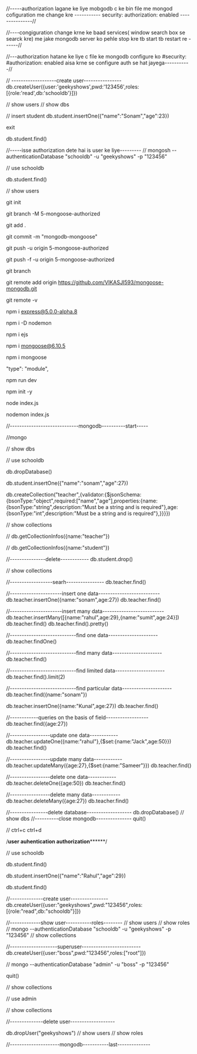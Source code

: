 //-----authorization lagane ke liye mobgodb c ke bin file me mongod cofiguration me change kre -----------
security:
    authorization: enabled
---------------//

//----congiguration change krne ke baad services( window search box se searck kre) me jake mongodb server ko 
pehle stop kre 
tb start 
tb restart re
------//

//---authorization hatane ke liye c file ke mongodb configure ko
#security:
    #authorization: enabled
    aisa krne se configure auth se hat jayega-----------//

    
// -------------------create user----------------
db.createUser({user:'geekyshows',pwd:'123456',roles:[{role:'read',db:'schooldb'}]})

// show users
// show dbs

// insert student
db.student.insertOne({"name":"Sonam","age":23})

exit

db.student.find()

//-----isse authorization dete hai is user ke liye---------
// mongosh --authenticationDatabase "schooldb" -u "geekyshows" -p "123456"

// use schooldb

db.student.find()

// show users




git init

git branch -M 5-mongoose-authorized

git add .

git commit -m "mongodb-mongoose"

git push -u origin 5-mongoose-authorized

git push -f -u origin 5-mongoose-authorized

git branch

git remote add origin https://github.com/VIKASJI593/mongoose-mongodb.git

git remote -v



npm i express@5.0.0-alpha.8

npm i -D nodemon

npm i ejs

npm i mongoose@6.10.5

npm i mongoose

"type": "module",

npm run dev

npm init -y

node index.js

nodemon index.js


//-----------------------------mongodb----------start-----



//mongo

// show dbs

//  use schooldb

db.dropDatabase()

db.student.insertOne({"name":"sonam","age":27})

db.createCollection("teacher",{validator:{$jsonSchema:{bsonType:"object",required:["name","age"],properties:{name:{bsonType:"string",description:"Must be a string and is required"},age:{bsonType:"int",description:"Must be a string and is required"},}}}})

// show collections

// db.getCollectionInfos({name:"teacher"})

// db.getCollectionInfos({name:"student"})

//---------------delete------------
db.student.drop()


// show collections

//------------------searh----------------
db.teacher.find()

//----------------------insert one data--------------------------
db.teacher.insertOne({name:"sonam",age:27})
db.teacher.find()


//----------------------insert many data--------------------------
db.teacher.insertMany([{name:"rahul",age:29},{name:"sumit",age:24}])
db.teacher.find()
db.teacher.find().pretty()


//----------------------------find one data---------------------
db.teacher.findOne()

//----------------------------find many data---------------------
db.teacher.find()


//----------------------------find limited data---------------------
db.teacher.find().limit(2)

//----------------------------find particular data---------------------
db.teacher.find({name:"sonam"})


db.teacher.insertOne({name:"Kunal",age:27})
db.teacher.find()

//------------queries on the basis of field------------------
db.teacher.find({age:27})


//-----------------update one data------------
db.teacher.updateOne({name:"rahul"},{$set:{name:"Jack",age:50}})
db.teacher.find()

//-----------------update many data------------
db.teacher.updateMany({age:27},{$set:{name:"Sameer"}})
db.teacher.find()

//-----------------delete one data------------
db.teacher.deleteOne({age:50})
db.teacher.find()

//-----------------delete many data------------
db.teacher.deleteMany({age:27})
db.teacher.find()


//----------------delete database-------------------
db.dropDatabase()
// show dbs
//----------close mongodb---------------
quit()

// ctrl+c ctrl+d




/****************user auhentication authorization**********************/

// use schooldb

db.student.find()

db.student.insertOne({"name":"Rahul","age":29})

db.student.find()

//--------------create user----------------
db.createUser({user:"geekyshows",pwd:"123456",roles:[{role:"read",db:"schooldb"}]})

//-------------show user-----------roles--------
// show users
// show roles
// mongo --authenticationDatabase "schooldb" -u "geekyshows" -p "123456"
// show collections

//--------------------superuser-------------------------
db.createUser({user:"boss",pwd:"123456",roles:["root"]})

// mongo --authenticationDatabase "admin" -u "boss" -p "123456"

quit()

// show collections

// use admin

// show collections

//--------------delete user-------------------

db.dropUser("geekyshows")
// show users
// show roles







//---------------------mongodb-----------last--------------

